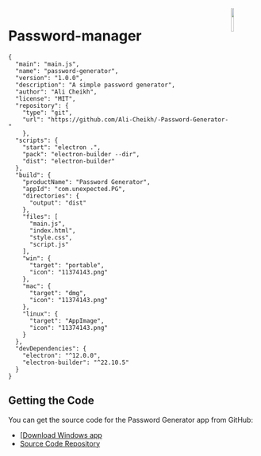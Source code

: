 <img src="https://cdn-icons-png.flaticon.com/256/11374/11374143.png" align="right" width="11%">


# Password-manager

```Js
{
  "main": "main.js",
  "name": "password-generator",
  "version": "1.0.0",
  "description": "A simple password generator",
  "author": "Ali Cheikh",
  "license": "MIT",
  "repository": {
    "type": "git",
    "url": "https://github.com/Ali-Cheikh/-Password-Generator-"
    },
  "scripts": {
    "start": "electron .",
    "pack": "electron-builder --dir",
    "dist": "electron-builder"
  },
  "build": {
    "productName": "Password Generator",
    "appId": "com.unexpected.PG",
    "directories": {
      "output": "dist"
    },
    "files": [
      "main.js",
      "index.html",
      "style.css",
      "script.js"
    ],
    "win": {
      "target": "portable",
      "icon": "11374143.png"
    },
    "mac": {
      "target": "dmg",
      "icon": "11374143.png"
    },
    "linux": {
      "target": "AppImage",
      "icon": "11374143.png"
    }
  },
  "devDependencies": {
    "electron": "^12.0.0",
    "electron-builder": "^22.10.5"
  }
}
```
## Getting the Code

You can get the source code for the Password Generator app from GitHub:

- <a aligb="center" href="https://www.mediafire.com/file/z9gqg2l0wwnb506/Password+Generator+1.0.0.exe/file">[Download Windows app</a>
- [Source Code Repository](https://github.com/Ali-Cheikh/-Password-Generator-)
